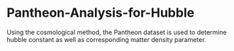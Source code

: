 # Pantheon-Analysis-for-Hubble
Using the cosmological method, the Pantheon dataset is used to determine hubble constant as well as corresponding matter density parameter.
